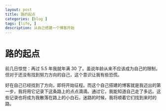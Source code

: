 ```yaml
---
layout: post
title: 路的起点
categories: [blog ]
tags: [life, ]
description: 从自己搭建一个博客开始
---
```

# 路的起点  


前几日惊觉：再过 5.5 年我就年满 30 了。虽说年龄从来不应该成为自己的限制，但对于还没有找到努力方向的自己，这个意识让我有些恐慌。 
 
好在自己已经找到了方向，即将开始征程。而这个自己搭建的博客就是我迈出的第一步，我将用它记录下这条路上的点点滴滴。通过它，我能知道自己走了多远。这些记录也将成为我散落在路上的小白石，迷路的时候，我将顺着它们找到来时的路。